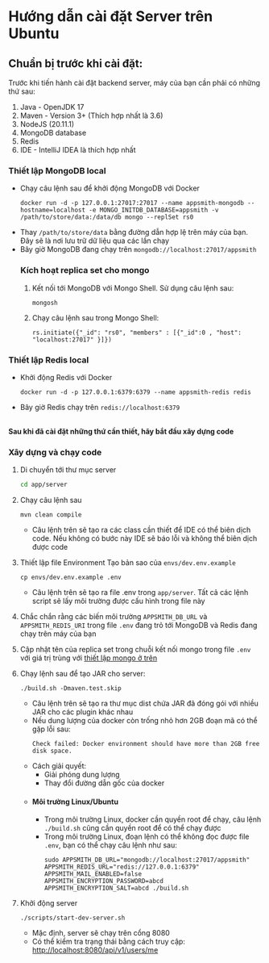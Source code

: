 # Hướng dẫn cài đặt Server trên Ubuntu
## Chuẩn bị trước khi cài đặt:
Trước khi tiến hành cài đặt backend server, máy của bạn cần phải có những thứ sau:

1. Java - OpenJDK 17
1. Maven - Version 3+ (Thích hợp nhất là 3.6)
1. NodeJS (20.11.1)
1. MongoDB database 
1. Redis
1. IDE - IntelliJ IDEA là thích hợp nhất

### Thiết lập MongoDB local
* Chạy câu lệnh sau để khởi động MongoDB với Docker
    ```
    docker run -d -p 127.0.0.1:27017:27017 --name appsmith-mongodb --hostname=localhost -e MONGO_INITDB_DATABASE=appsmith -v /path/to/store/data:/data/db mongo --replSet rs0
    ```
* Thay `/path/to/store/data` bằng đường dẫn hợp lệ trên máy của bạn. Đây sẽ là nơi lưu trữ dữ liệu qua các lần chạy
* Bây giờ MongoDB đang chạy trên `mongodb://localhost:27017/appsmith`
    ### Kích hoạt replica set cho mongo
    1. Kết nối tới MongoDB với Mongo Shell. Sử dụng câu lệnh sau:
        ``` 
        mongosh 
        ```
    1. Chạy câu lệnh sau trong Mongo Shell:
        ```
        rs.initiate({"_id": "rs0", "members" : [{"_id":0 , "host": "localhost:27017" }]})
        ```
### Thiết lập Redis local 
* Khởi động Redis với Docker 
    ```
    docker run -d -p 127.0.0.1:6379:6379 --name appsmith-redis redis
    ```
* Bây giờ Redis chạy trên `redis://localhost:6379`

<br />
<b>Sau khi đã cài đặt những thứ cần thiết, hãy bắt đầu xây dựng code</b>

### Xây dựng và chạy code
1. Di chuyển tới thư mục server
    ```bash
    cd app/server
    ```
1. Chạy câu lệnh sau
    ```console
    mvn clean compile
    ```
    * Câu lệnh trên sẽ tạo ra các class cần thiết để  IDE có thể  biên dịch code. Nếu không có bước này IDE sẽ báo lỗi và không thể biên dịch được code
1. Thiết lập file Environment
    Tạo bản sao của `envs/dev.env.example`

    ```console
    cp envs/dev.env.example .env
    ```
    * Câu lệnh trên sẽ tạo ra file .env trong `app/server`. Tất cả các lệnh script sẽ lấy môi trường được cấu hình trong file này
1. Chắc chắn rằng các biến môi trường `APPSMITH_DB_URL` và `APPSMITH_REDIS_URI` trong file `.env` đang trỏ tới MongoDB và Redis đang chạy trên máy của bạn
1. Cập nhật tên của replica set trong chuỗi kết nối mongo trong file `.env` với giá trị trùng với [thiết lập mongo ở trên](#thiết-lập-mongodb-local)
1. Chạy lệnh sau để tạo JAR cho server:
    ```console
    ./build.sh -Dmaven.test.skip
    ```
    * Câu lệnh trên sẽ tạo ra thư mục dist chứa JAR đã đóng gói với nhiều JAR cho các plugin khác nhau
    * Nếu dung lượng của docker còn trống nhỏ hơn 2GB đoạn mã có thể gặp lỗi sau:
        ```console
        Check failed: Docker environment should have more than 2GB free disk space.
        ```
    * Cách giải quyết:
        - Giải phóng dung lượng 
        - Thay đổi đường dẫn gốc của docker
    * #### Môi trường Linux/Ubuntu
        - Trong môi trường Linux, docker cần quyền root để chạy, câu lệnh `./build.sh` cũng cần quyền root để có thể chạy được
        - Trong môi trường Linux, đoạn lệnh có thể không đọc được file `.env`, bạn có thể chạy câu lệnh như sau:
            ```console
            sudo APPSMITH_DB_URL="mongodb://localhost:27017/appsmith" APPSMITH_REDIS_URL="redis://127.0.0.1:6379" APPSMITH_MAIL_ENABLED=false APPSMITH_ENCRYPTION_PASSWORD=abcd APPSMITH_ENCRYPTION_SALT=abcd ./build.sh
            ```
1. Khởi động server
    ```console
    ./scripts/start-dev-server.sh
    ```
    * Mặc định, server sẽ chạy trên cổng 8080
    * Có thể kiểm tra trạng thái bằng cách truy cập: [http://localhost:8080/api/v1/users/me](http://localhost:8080/api/v1/users/me)
